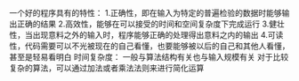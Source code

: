 一个好的程序具有的特性：
1.正确性，即在输入为特定的普遍检验的数据时能够输出正确的结果
2.高效性，能够在可以接受的时间和空间复杂度下完成运行
3.健壮性，当出现意料之外的输入时，程序能够正确的处理得出意料之内的输出
4.可读性，代码需要可以不光被现在的自己看懂，也要能够被以后的自己和其他人看懂，甚至是轻易看明白
时间复杂度：
一般与算法结构有关也与输入规模有关
对于比较复杂的算法，可以通过加法或者乘法法则来进行简化运算



